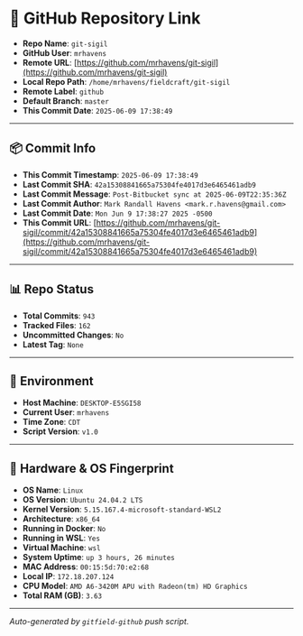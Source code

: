 # 🔗 GitHub Repository Link

- **Repo Name**: `git-sigil`
- **GitHub User**: `mrhavens`
- **Remote URL**: [https://github.com/mrhavens/git-sigil](https://github.com/mrhavens/git-sigil)
- **Local Repo Path**: `/home/mrhavens/fieldcraft/git-sigil`
- **Remote Label**: `github`
- **Default Branch**: `master`
- **This Commit Date**: `2025-06-09 17:38:49`

---

## 📦 Commit Info

- **This Commit Timestamp**: `2025-06-09 17:38:49`
- **Last Commit SHA**: `42a15308841665a75304fe4017d3e6465461adb9`
- **Last Commit Message**: `Post-Bitbucket sync at 2025-06-09T22:35:36Z`
- **Last Commit Author**: `Mark Randall Havens <mark.r.havens@gmail.com>`
- **Last Commit Date**: `Mon Jun 9 17:38:27 2025 -0500`
- **This Commit URL**: [https://github.com/mrhavens/git-sigil/commit/42a15308841665a75304fe4017d3e6465461adb9](https://github.com/mrhavens/git-sigil/commit/42a15308841665a75304fe4017d3e6465461adb9)

---

## 📊 Repo Status

- **Total Commits**: `943`
- **Tracked Files**: `162`
- **Uncommitted Changes**: `No`
- **Latest Tag**: `None`

---

## 🧭 Environment

- **Host Machine**: `DESKTOP-E5SGI58`
- **Current User**: `mrhavens`
- **Time Zone**: `CDT`
- **Script Version**: `v1.0`

---

## 🧬 Hardware & OS Fingerprint

- **OS Name**: `Linux`
- **OS Version**: `Ubuntu 24.04.2 LTS`
- **Kernel Version**: `5.15.167.4-microsoft-standard-WSL2`
- **Architecture**: `x86_64`
- **Running in Docker**: `No`
- **Running in WSL**: `Yes`
- **Virtual Machine**: `wsl`
- **System Uptime**: `up 3 hours, 26 minutes`
- **MAC Address**: `00:15:5d:70:e2:68`
- **Local IP**: `172.18.207.124`
- **CPU Model**: `AMD A6-3420M APU with Radeon(tm) HD Graphics`
- **Total RAM (GB)**: `3.63`

---

_Auto-generated by `gitfield-github` push script._
